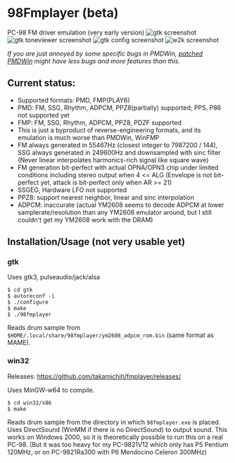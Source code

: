 # 98Fmplayer (beta)
PC-98 FM driver emulation (very early version)
![gtk screenshot](/img/screenshot_gtk.png?raw=true)
![gtk toneviewer screenshot](/img/screenshot_gtk.toneview.png?raw=true)
![gtk config screenshot](/img/screenshot_gtk.config.png?raw=true)
![w2k screenshot](/img/screenshotw2k.png?raw=true)

*If you are just annoyed by some specific bugs in PMDWin, [patched PMDWin](https://github.com/takamichih/pmdwinbuild) might have less bugs and more features than this.*

## Current status:
* Supported formats: PMD, FMP(PLAY6)
* PMD: FM, SSG, Rhythm, ADPCM, PPZ8(partially) supported; PPS, P86 not supported yet
* FMP: FM, SSG, Rhythm, ADPCM, PPZ8, PDZF supported
* This is just a byproduct of reverse-engineering formats, and its emulation is much worse than PMDWin, WinFMP
* FM always generated in 55467Hz (closest integer to 7987200 / 144), SSG always generated in 249600Hz and downsampled with sinc filter (Never linear interpolates harmonics-rich signal like square wave)
* FM generation bit-perfect with actual OPNA/OPN3 chip under limited conditions including stereo output when 4 <= ALG (Envelope is not bit-perfect yet, attack is bit-perfect only when AR >= 21)
* SSGEG, Hardware LFO not supported
* PPZ8: support nearest neighbor, linear and sinc interpolation
* ADPCM: inaccurate (actual YM2608 seems to decode ADPCM at lower samplerate/resolution than any YM2608 emulator around, but I still couldn't get my YM2608 work with the DRAM)

## Installation/Usage (not very usable yet)
### gtk
Uses gtk3, pulseaudio/jack/alsa
```
$ cd gtk
$ autoreconf -i
$ ./configure
$ make
$ ./98fmplayer
```
Reads drum sample from `$HOME/.local/share/98fmplayer/ym2608_adpcm_rom.bin` (same format as MAME).

### win32
Releases:
https://github.com/takamichih/fmplayer/releases/

Uses MinGW-w64 to compile.
```
$ cd win32/x86
$ make
```
Reads drum sample from the directory in which `98fmplayer.exe` is placed.
Uses DirectSound (WinMM if there is no DirectSound) to output sound. This works on Windows 2000, so it is  theoretically possible to run this on a real PC-98. (But it was too heavy for my PC-9821V12 which only has P5 Pentium 120MHz, or on PC-9821Ra300 with P6 Mendocino Celeron 300MHz)
